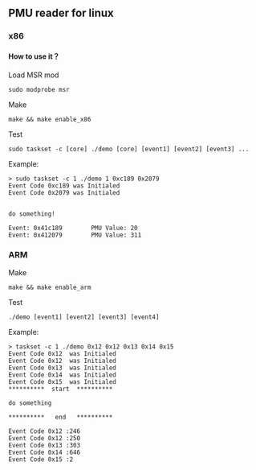 ## PMU reader for linux

### x86
#### How to use it？
Load MSR mod
```shell
sudo modprobe msr
```
Make
```shell
make && make enable_x86
```
Test
```
sudo taskset -c [core] ./demo [core] [event1] [event2] [event3] ...
```

Example:
```shell
> sudo taskset -c 1 ./demo 1 0xc189 0x2079
Event Code 0xc189 was Initialed
Event Code 0x2079 was Initialed


do something!

Event: 0x41c189        PMU Value: 20
Event: 0x412079        PMU Value: 311
```

### ARM
Make
```shell
make && make enable_arm
```
Test
```
./demo [event1] [event2] [event3] [event4]
``` 

Example:
```shell
> taskset -c 1 ./demo 0x12 0x12 0x13 0x14 0x15
Event Code 0x12  was Initialed
Event Code 0x12  was Initialed
Event Code 0x13  was Initialed
Event Code 0x14  was Initialed
Event Code 0x15  was Initialed
**********  start  **********

do something

**********   end   **********

Event Code 0x12 :246
Event Code 0x12 :250
Event Code 0x13 :303
Event Code 0x14 :646
Event Code 0x15 :2
```
